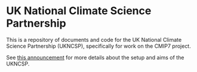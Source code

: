 # UK National Climate Science Partnership

This is a repository of documents and code for the UK National Climate Science Partnership (UKNCSP), specifically for work on the CMIP7 project.

See [this announcement](https://www.metoffice.gov.uk/research/approach/collaboration/uk-national-climate-science-partnership) for more details about the setup and aims of the UKNCSP.

